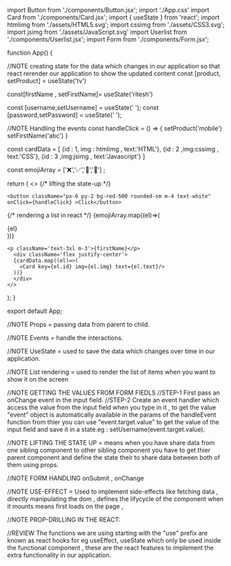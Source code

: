 import Button from './components/Button.jsx';
import './App.css'
import Card from './components/Card.jsx';
import { useState } from 'react';
import htmlimg from './assets/HTML5.svg';
import cssimg from './assets/CSS3.svg';
import jsimg from './assets/JavaScript.svg'
import Userlist from './components/Userlist.jsx';
import Form from './components/Form.jsx';

function App() {

  //NOTE creating state for the data which changes in our application so that react rerender our application to show the updated content
const [product, setProduct] = useState('tv')

 const[firstName , setFirstName]= useState('ritesh')

const [username,setUsername] = useState(' ');
const [password,setPassword] = useState(' ');

 //NOTE Handling the events
 const handleClick = () => {
 setProduct('mobile')
 setFirstName('abc')
 }

 const cardData = [
  {id : 1, img : htmlimg , text:'HTML'},
  {id : 2 ,img:cssimg , text:'CSS'},
  {id : 3 ,img:jsimg , text:'Javascript'}
 ]

 const emojiArray = ['❌','✅','🚀','🍿'] ;

  return (
    <>
{/* lifting the state-up */}
    <Userlist username={username} password={password}/>
    <Form username={username} setUsername={setUsername} password={password} setPassword={setPassword}/>

    <button className="px-6 py-2 bg-red-500 rounded-sm m-4 text-white" onClick={handleClick} >Click</button>

   {/* rendering a list in react */}
   {emojiArray.map((el)=>(
    <div>{el}</div>
   ))}
 
    <p className='text-3xl m-3'>{firstName}</p>
      <div className='flex justify-center'>
      {cardData.map((el)=>(
        <Card key={el.id} img={el.img} text={el.text}/>
      ))}
      </div>
    </>

  );
}

export default App;

//NOTE Props = passing data from parent to child.

//NOTE Events = handle the interactions.

//NOTE UseState = used to save the data which changes over time in our application.

//NOTE List rendering = used to render the list of items when you want to show it on the screen 

//NOTE GETTING THE  VALUES FROM FORM FIEDLS 
//STEP-1 First pass an onChange event in the input field.
//STEP-2 Create an event handler which access the value from the input field when you type in it , to get the value "event" object is automatically available in the params of the handleEvent function from thier you can use "event.target.value" to get the value of the input field and save it in a state.eg : setUsername(event.target.value). 

//NOTE LIFTING THE STATE UP = means when you have share data from one sibling component to other sibling component you have to get thier parent component and define the state their to share data between both of them using props.

//NOTE FORM HANDLING  onSubmit , onChange

//NOTE USE-EFFECT  = Used to implement side-effects like fetching data , directly manipulating the dom , defines the lifycycle of the component when it mounts means first loads on the page , 

//NOTE PROP-DRILLING IN THE REACT:

//REVIEW The functions we are using starting with the "use" prefix are known as react hooks for eg useEffect, useState which only be used inside the functional component , these are the react features to implement the extra functionality in our application.